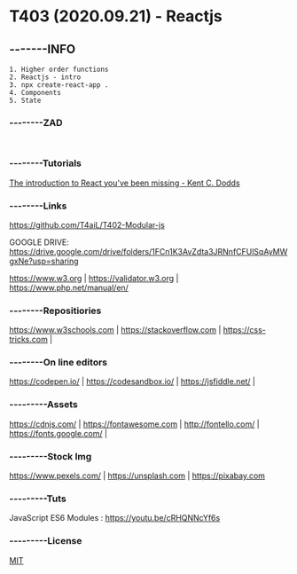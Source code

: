 # T403 (2020.09.21) - Reactjs
## -------INFO
```
1. Higher order functions 
2. Reactjs - intro
3. npx create-react-app .
4. Components
5. State
```

### --------ZAD
```


```
### --------Tutorials
[The introduction to React you've been missing - Kent C. Dodds](https://youtu.be/SAIdyBFHfVU)

### --------Links
https://github.com/T4aiL/T402-Modular-js

GOOGLE DRIVE: https://drive.google.com/drive/folders/1FCn1K3AvZdta3JRNnfCFUlSqAyMWgxNe?usp=sharing

https://www.w3.org | https://validator.w3.org | https://www.php.net/manual/en/
### --------Repositiories
https://www.w3schools.com | https://stackoverflow.com | https://css-tricks.com |
### --------On line editors
https://codepen.io/ | https://codesandbox.io/ | https://jsfiddle.net/ |
### ---------Assets
https://cdnjs.com/ | https://fontawesome.com | http://fontello.com/ | https://fonts.google.com/ |
### ---------Stock Img
https://www.pexels.com/ | https://unsplash.com | https://pixabay.com
### ---------Tuts
JavaScript ES6 Modules : https://youtu.be/cRHQNNcYf6s
### ---------License
[MIT](https://choosealicense.com/licenses/mit/)
